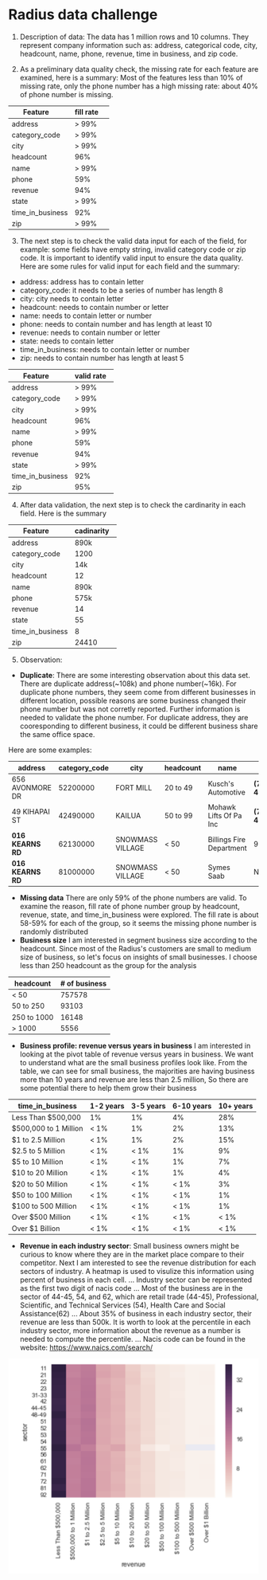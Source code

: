 # Radius data challenge
1. Description of data:
The data has 1 million rows and 10 columns. They represent company information such as: address, categorical code, city, headcount, name, phone, revenue, time in business, and zip code.

2. As a preliminary data quality check, the missing rate for each feature are examined, here is a summary:
Most of the features less than 10% of missing rate, only the phone number has a high missing rate:  about 40% of phone number is missing.

| Feature       | fill rate    |
| ------------- |-------------|
| address       | > 99%|
|category_code  | > 99%|
|city           | > 99%|
|headcount      |96%|
|name           |> 99%|
|phone          |59%|  
|revenue        |94%|
|state          |> 99%|
|time_in_business |92%|
|zip               | > 99%|

3. The next step is to check the valid data input for each of the field, for example: some fields have empty string, invalid category code or zip code. It is important to identify valid input to ensure the data quality. Here are some rules for valid input for each field and the summary:

* address: address has to contain letter
* category_code: it needs to be a series of number has length 8
* city: city needs to contain letter
* headcount: needs to contain number or letter
* name: needs to contain letter or number
* phone: needs to contain number and has length at least 10
* revenue: needs to contain number or letter
* state: needs to contain letter
* time_in_business: needs to contain letter or number
* zip: needs to contain number has length at least 5

| Feature       | valid rate  |
| ------------- |-------------|
| address       | > 99%|
|category_code  | > 99%|
|city           | > 99%|
|headcount      |96%|
|name           |> 99%|
|phone          |59%|  
|revenue        |94%|
|state          |> 99%|
|time_in_business |92%|
|zip               | 95%|

4. After data validation, the next step is to check the cardinarity in each field. Here is the summary

| Feature       | cadinarity  |
| ------------- |-------------|
| address       | 890k|
|category_code  | 1200|
|city           | 14k|
|headcount      |12|
|name           |890k|
|phone          |575k|  
|revenue        |14|
|state          |55|
|time_in_business |8|
|zip               |24410 |

5. Observation:
* **Duplicate**:
There are some interesting observation about this data set. There are duplicate address(~108k) and phone number(~16k). For duplicate phone numbers, they seem come from different businesses in different location, possible reasons are some business changed their phone number but was not corretly reported. Further information is needed to validate the phone number. For duplicate address, they are cooresponding to different business, it could be different business share the same office space.

Here are some examples:

|address|	category_code|	city|	headcount|	name|	phone|	revenue|	state|	time_in_business|	zip|
|-------|--------------|------|----------|------|------|---------|-------|------------------|----|
|656 AVONMORE DR|	52200000|	FORT MILL|20 to 49|	Kusch's Automotive|	**(703) 234-4646**|	Less Than $500,000|SC|10+ years|29715|
|49 KIHAPAI ST|42490000|KAILUA|	50 to 99|	Mohawk Lifts Of Pa Inc|	**(703) 234-4646**|	$5 to 10 Million|	HI|	6-10 years|96734|
|**016 KEARNS RD**|	62130000|	SNOWMASS VILLAGE|	< 50|	Billings Fire Department|	9787745887|	Less Than $500,000|CO|10+ years|	81615|
|**016 KEARNS RD**|	81000000|	SNOWMASS VILLAGE|	< 50|	Symes Saab|	None|	$500,000to 1 Million|	CO|10+ years|81615|	

* **Missing data**
There are only 59% of the phone numbers are valid. To examine the reason,  fill rate of phone number group by headcount, revenue, state, and time_in_business were explored. The fill rate is about 58-59% for each of the group, so it seems the missing phone number is randomly distributed
* **Business size**
I am interested in segment business size according to the headcount. Since most of the Radius's customers are small to medium size of business, so let's focus on insights of small businesses. I choose less than 250 headcount as the group for the analysis

|headcount| # of business|
|----------|--------------|
|< 50|           757578|
|50 to 250|       93103|
|250 to 1000|     16148|
|> 1000 |          5556|

* **Business profile: revenue versus years in business**
I am interested in looking at the pivot table of revenue versus years in business. We want to understand what are the small business profiles look like. From the table, we can see for small business, the majorities are having business more than 10 years and revenue are less than 2.5 million, So there are some potential there to help them grow their business

|time_in_business|	1-2 years|	3-5 years|	6-10 years|	10+ years|
|----------------|--------|----------|--------|---------|
|Less Than $500,000|	1%|	1%|	4%|	28%|
|$500,000 to 1 Million|	< 1%|	1%|	2%|	13%|
|$1 to 2.5 Million|	< 1%|	1%|	2%|	15%|
|$2.5 to 5 Million|	< 1%|	< 1%|	1%|	9%|
|$5 to 10 Million|	< 1%|	< 1%|	1%|	7%|
|$10 to 20 Million|	< 1%|	 < 1%|	1%|	4%|
|$20 to 50 Million|	< 1%|	< 1%|	< 1%|	3%|
|$50 to 100 Million| < 1%|< 1%|	< 1%|1%|
|$100 to 500 Million|	< 1%|	< 1%|	< 1%|1%|
|Over $500 Million|	< 1%|	< 1%|	< 1%|	< 1%|
|Over $1 Billion|	< 1%|	< 1%|	< 1%|	< 1%|

* **Revenue in each industry sector**:
Small business owners might be curious to know where they are in the market place compare to their competitor. Next I am interested to see the revenue distribution for each sectors of industry. A heatmap is used to visulize this information using percent of business in each cell.
... Industry sector can be represented as the first two digit of nacis code
... Most of the business are in the sector of 44-45, 54, and 62, which are retail trade (44-45), Professional, Scientific, and Technical Services (54), Health Care and Social Assistance(62)
... About 35% of business in each industry sector, their revenue are less than 500k. It is worth to look at the percentile in each industry sector, more information about the revenue as a number is needed to compute the percentile.
... Nacis code can be found in the website: https://www.naics.com/search/

![alt text](https://github.com/Yuming408/Radius/blob/master/Screen%20Shot%202017-10-10%20at%205.48.51%20PM.png "Industry versus revenue")




